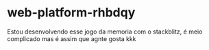 # web-platform-rhbdqy
Estou desenvolvendo esse jogo da memoria com o stackblitz, é meio complicado mas é assim que agnte gosta kkk
